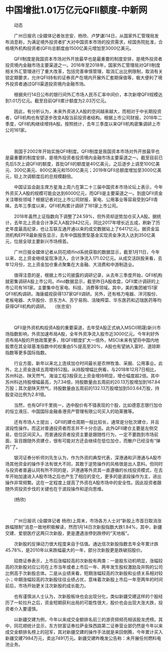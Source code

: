 # 中国增批1.01万亿元QFII额度-中新网

　　动态

　　广州日报讯 (全媒体记者张忠安、杨欣、卢梦谦)14日，从国家外汇管理局发布消息称，为满足境外投资者扩大对中国资本市场的投资需求，经国务院批准，合格境外机构投资者(QFII)总额度由1500亿美元增加至3000亿美元。

　　QFII制度是我国资本市场对外开放最早也是最重要的制度安排，是境外投资者投资境内金融市场主要渠道之一。2016年至2018年，国家外汇管理局对QFII制度相关外汇管理进行了重大改革，包括完善审慎管理，取消汇出比例限制，取消有关锁定期要求，允许QFII持有的证券资产在境内开展外汇套期保值等，极大便利了境外投资者通过QFII渠道投资境内金融市场。

　　根据央行14日公布的银行间外汇市场人民币汇率中间价，本次新增QFII规模达到1.01万亿元。截至目前QFII累计额度为2.03万亿元。

　　因此，有分析认为，未来外资进入A股的空间越来越大，而相对于中长期投资者，QFII机构也有望逐步改变A股当前投资者结构。根据上市公司财报，2018年二季度，QFII机构继续增持A股。按照统计，去年三季度以来QFII机构密集调研上市公司161家。

　

　　我国于2002年开始实施QFII制度。QFII制度是我国资本市场对外开放最早也是最重要的制度安排，是境外投资者投资境内金融市场主要渠道之一。截至目前已先后5次上调QFII的额度，首批QFII的额度是40亿美元，之后逐步上调至100亿美元、300亿美元、800亿美元和1500亿美元；2019年QFII总额度增加至3000亿美元，较上次调额度后的总规模翻倍。

　　中国证监会副主席方星海上周六在第二十三届中国资本市场论坛上表示，今年外资买入A股的规模可能会达到6000亿元，而QFII是主要渠道之一。到底QFII资金关注哪些领域？根据记者对比上市公司财报，家电、公用事业等容易受到QFII青睐。去年三季度以来，QFII机构累计调研了161家上市公司。

　　2018年虽然上证指数向下调整了24.59%，但外资却逆势加仓买入A股。据统计，去年北上资金合计净买入A股2942亿元，同比2017年增长近五成，刷新了历史年度最高纪录，也让互联互通开通以来的成交数据站上了6417亿元。据资金监测机构EPFR最新报告显示，去年中国股票型基金实现资金净流入达到350亿美元，位居全球主要新兴市场榜首。

　　广州日报全媒体记者从同花顺ifind系统获取的数据显示，截至1月11日，今年以来，北上资金继续呈现净流入，合计净流入171.02亿元。从成交活跃股来看，去年12月份，北上资金加仓重点聚集在大金融、大消费和中游制造业。

　　值得注意的是，根据上市公司披露的调研记录，从去年三季度开始，QFII机构就密集调研A股上市公司。ifind数据显示，截至昨日A股收盘，QFII累计调研的上市公司有161家。主要集中在家电、科技、消费等领域。其中，美的集团被151家QFII机构调研。海康威视获得137家QFII调研。另外，还有格力电器、洋河股份、老板电器、大华股份、京东方A、苏宁易购、涪陵榨菜、华东医药和迈瑞医药等均获得QFII机构的调研。　　(张忠安)

　　

　　QFII是外资机构投资A股的重要渠道，去年受A股正式纳入MSCI(明晟)新兴市场指数影响，外资加速布局A股，全年外资净流入股市近3000亿元。今年利好外资布局A股的开放政策更多，除QFII额度扩大一倍外，MSCI未来有望将中国内地股票在其全球基准指数中的权重由5%提高至20%，A股也有望纳入富时、道琼斯指数等更多国际指数。

　　行业方面，新年以来北上连续加仓时间最长是农林牧渔、采掘、公用事业。此外，北上资金连续五周增持52股。从持股增幅比例看，与2018年12月7日相比，苏州科达、陕天然气、海油工程3股获北上资金增持明显，增仓幅度超2倍。其中苏州科达持股增幅最高，为7.34倍，持股数量由五周前的20.13万股增加到167.84万股；其次是陕天然气，持股数量由五周前的132.13万股增加到503.64万股，持股变动比例为2.81倍。

　　当然，也有QFII千里挑一，选中股价有不错表现的个股，比如德意志银行加仓的恒立液压、中国国际金融香港资产管理有限公司买入的珀莱雅等。

　　还有市场人士提出 ，QFII的建仓周期一般比较长，通常是分批次建仓，并且波段性操作。而这对普通投资者而言并不十分合适。此外QFII建仓主要是左侧交易，低位区间买入。而普通投资者投资主要是跟随性行为，一定不要跑到市场前面，盲目跟随外资建仓，很有可能对方还会继续在低位加仓，而散户已经没有“弹药”了。

　　银河证券分析师刘先生认为，作为外资的典型代表，深港通和沪港通与A股市场其他资金的操作手法有很大不同，其敢于逆势操作的风格很是出人意料。但同时与投资者普遍认同有所不同的是，沪港通等外资其一直遵循的长线投资模式，在去年开始加速进入A股市场之后也产生了相应的变化，更多的是波段操作为主，进出操作非常频繁。这在一定程度上提高了外资在A股市场中的安全性。因此投资者跟随外资投资步伐的关键也在于波段操作和逆向思维。

　　(杨欣)

　

　　广州日报讯 (全媒体记者 杨欣)上周末，市场各方人士对“新股上市首日取消涨跌幅限制”消息一致地积极解读，然而1月14日次新股指数大跌1.84%，其中，新疆交建、爱朋医疗这两只次新股，更是遭遇涨停到跌停的“天地板”。

　　次新股的反弹动力很大程度来自于估值。通达信次新股指数去年全年累计跌45.78%，是2010年以来跌幅最大的一年，部分次新股更是跌破招股价。

　　招商证券表示，上市后涨幅较高的次新股有两类：一是股东动机明显，涨幅较高的次新股对应公司在上市当年或者上市后一年、两年发生股权激励及并购的公司比例高于次新股总体。二是从业绩来看，短期涨幅较高的次新股和业绩关系相对较小；中期涨幅较高的次新股往往业绩占优，意味着次新股上市后一年至两年的时间前后，市场开始更关注次新股的成长能力。

　　也有谨慎派人士认为，次新股板块也会出现分化，类似新疆交建这样的个股经历了一轮拉升之后，资金短期获利出局的可能性很大，股价也会出现大涨大跌，投资者介入要谨慎。

　　以新疆交建为例，今年以来成交金额排名前三的游资频频亮相该股龙虎榜。其中，同花顺统计显示，东方财富证券拉萨金珠西路第二证券营业部仍然是今年以来成交金额排名榜上的冠军，其对新疆交建的操作手法就是来回倒腾，今年累计买入新疆交建7984万元，卖出7491万元。新疆交建昨晚发公告称：未开展任何燃料电池业务。
